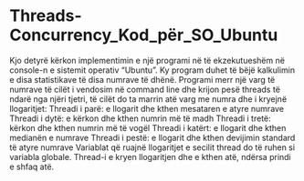 # Threads-Concurrency_Kod_për_SO_Ubuntu


Kjo detyrë kërkon implementimin e një programi në të ekzekutueshëm në console-n e sistemit operativ “Ubuntu”. Ky program duhet të bëjë kalkulimin e disa statistikave të disa numrave të dhënë. Programi merr një varg të numrave të cilët i vendosim në command line dhe krijon pesë threads të ndarë nga njëri tjetri, të cilët do ta marrin atë varg me numra dhe i kryejnë llogaritjet:
Threadi i parë: e llogarit dhe kthen mesataren e atyre numrave
Threadi i dytë: e kërkon dhe kthen numrin më të madh 
Threadi i tretë: kërkon dhe kthen numrin më të vogël
Threadi i katërt: e llogarit dhe kthen medianën e numrave
Threadi i pestë: e llogarit dhe kthen devijimin standard të atyre numrave
Variablat që ruajnë llogaritjet e secilit thread do të ruhen si variabla globale. Thread-i e kryen llogaritjen dhe e kthen atë, ndërsa prindi e shfaq atë.
